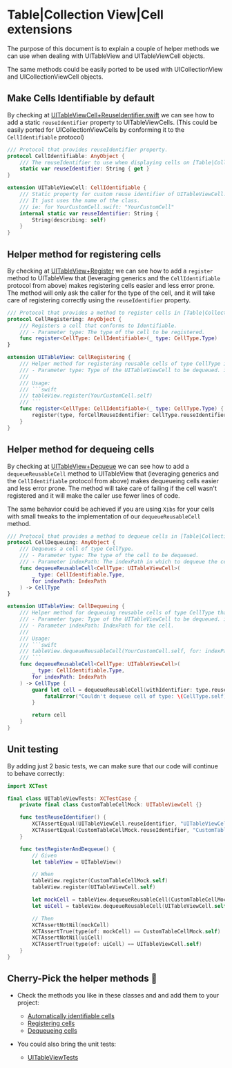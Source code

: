 # Table|Collection View|Cell extensions

The purpose of this document is to explain a couple of helper methods we can use when dealing with UITableView and UITableViewCell objects. 

The same methods could be easily ported to be used with UICollectionView and UICollectionViewCell objects.

## Make Cells Identifiable by default
By checking at [UITableViewCell+ReuseIdentifier.swift](../SwiftyPick/Presentation/Extension/UITableViewCell+ReuseIdentifier.swift) we can see how to add a static `reuseIdentifier` property to UITableViewCells. (This could be easily ported for UICollectionViewCells by conforming it to the `CellIdentifiable` protocol)

```swift
/// Protocol that provides reuseIdentifier property.
protocol CellIdentifiable: AnyObject {
    /// The reuseIdentifier to use when displaying cells on [Table|Collection]Views.
    static var reuseIdentifier: String { get }
}

extension UITableViewCell: CellIdentifiable {
    /// Static property for custom reuse identifier of UITableViewCell.
    /// It just uses the name of the class.
    /// ie: for YourCustomCell.swift: "YourCustomCell"
    internal static var reuseIdentifier: String {
        String(describing: self)
    }
}
```

## Helper method for registering cells
By checking at [UITableView+Register](../SwiftyPick/Presentation/Extension/UITableView+Register.swift) we can see how to add a  `register` method to UITableView that (leveraging generics and the `CellIdentifiable` protocol from above) makes registering cells easier and less error prone. The method will only ask the caller for the type of the cell, and it will take care of registering correctly using the `reuseIdentifier` property.

```swift
/// Protocol that provides a method to register cells in [Table|Collection]Views.
protocol CellRegistering: AnyObject {
    /// Registers a cell that conforms to Identifiable.
    /// - Parameter type: The type of the cell to be registered.
    func register<CellType: CellIdentifiable>(_ type: CellType.Type)
}

extension UITableView: CellRegistering {
    /// Helper method for registering reusable cells of type CellType in a table view.
    /// - Parameter type: Type of the UITableViewCell to be dequeued. ie: YourCustomCell.self.
    ///
    /// Usage:
    /// ```swift
    /// tableView.register(YourCustomCell.self)
    /// ```
    func register<CellType: CellIdentifiable>(_ type: CellType.Type) {
        register(type, forCellReuseIdentifier: CellType.reuseIdentifier)
    }
}
```

## Helper method for dequeing cells
By checking at [UITableView+Dequeue](../SwiftyPick/Presentation/Extension/UITableView+Dequeue.swift) we can see how to add a  `dequeueReusableCell` method to UITableView that (leveraging generics and the `CellIdentifiable` protocol from above) makes dequeueing cells easier and less error prone. The method will take care of failing if the cell wasn't registered and it will make the caller use fewer lines of code.

The same behavior could be achieved if you are using `Xibs` for your cells with small tweaks to the implementation of our `dequeueReusableCell` method.

```swift
/// Protocol that provides a method to dequeue cells in [Table|Collection]Views.
protocol CellDequeuing: AnyObject {
    /// Dequeues a cell of type CellType.
    /// - Parameter type: The type of the cell to be dequeued.
    /// - Parameter indexPath: The indexPath in which to dequeue the cell.
    func dequeueReusableCell<CellType: UITableViewCell>(
        _ type: CellIdentifiable.Type,
        for indexPath: IndexPath
    ) -> CellType
}

extension UITableView: CellDequeuing {
    /// Helper method for dequeuing reusable cells of type CellType that handles errors with a crash.
    /// - Parameter type: Type of the UITableViewCell to be dequeued. ie: YourCustomCell.self.
    /// - Parameter indexPath: IndexPath for the cell.
    ///
    /// Usage:
    /// ```swift
    /// tableView.dequeueReusableCell(YourCustomCell.self, for: indexPath)
    /// ```
    func dequeueReusableCell<CellType: UITableViewCell>(
        _ type: CellIdentifiable.Type,
        for indexPath: IndexPath
    ) -> CellType {
        guard let cell = dequeueReusableCell(withIdentifier: type.reuseIdentifier, for: indexPath) as? CellType else {
            fatalError("Couldn't dequeue cell of type: \(CellType.self). Have you registered the cell?")
        }

        return cell
    }
}
```

## Unit testing
By adding just 2 basic tests, we can make sure that our code will continue to behave correctly:
```swift
import XCTest

final class UITableViewTests: XCTestCase {
    private final class CustomTableCellMock: UITableViewCell {}

    func testReuseIdentifier() {
        XCTAssertEqual(UITableViewCell.reuseIdentifier, "UITableViewCell")
        XCTAssertEqual(CustomTableCellMock.reuseIdentifier, "CustomTableCellMock")
    }

    func testRegisterAndDequeue() {
        // Given
        let tableView = UITableView()

        // When
        tableView.register(CustomTableCellMock.self)
        tableView.register(UITableViewCell.self)

        let mockCell = tableView.dequeueReusableCell(CustomTableCellMock.self, for: IndexPath(item: 0, section: 0))
        let uiCell = tableView.dequeueReusableCell(UITableViewCell.self, for: IndexPath(item: 1, section: 0))

        // Then
        XCTAssertNotNil(mockCell)
        XCTAssertTrue(type(of: mockCell) == CustomTableCellMock.self)
        XCTAssertNotNil(uiCell)
        XCTAssertTrue(type(of: uiCell) == UITableViewCell.self)
    }
}
```


## Cherry-Pick the helper methods 🍒
- Check the methods you like in these classes and and add them to your project:

    * [Automatically identifiable cells](../SwiftyPick/Presentation/Extension/UITableViewCell+ReuseIdentifier.swift)
    * [Registering cells](../SwiftyPick/Presentation/Extension/UITableView+Register.swift)
    * [Dequeueing cells](../SwiftyPick/Presentation/Extension/UITableView+Dequeue.swift)

- You could also bring the unit tests:
    * [UITableViewTests](../SwiftyPickTests/Presentation/Extension/UITableViewTests.swift)